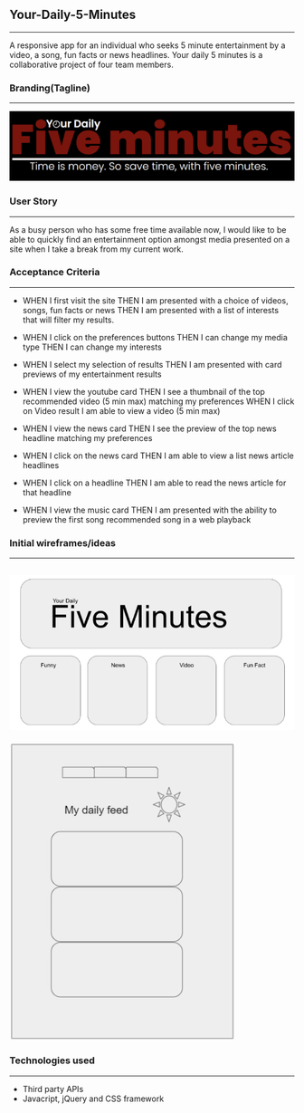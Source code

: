 ## Your-Daily-5-Minutes

---

A responsive app for an individual who seeks 5 minute entertainment by a video, a song, fun facts or news headlines. Your daily 5 minutes is a collaborative project of four team members.

### Branding(Tagline)

---

![the slogan for daily 5 minutes](./assets/img/slogan.png)

### User Story

---

As a busy person who has some free time available now, I would like to be able to quickly find an entertainment option amongst media presented on a site when I take a break from my current work.

### Acceptance Criteria

---

- WHEN I first visit the site
  THEN I am presented with a choice of videos, songs, fun facts or news
  THEN I am presented with a list of interests that will filter my results.

- WHEN I click on the preferences buttons
  THEN I can change my media type
  THEN I can change my interests

- WHEN I select my selection of results
  THEN I am presented with card previews of my entertainment results

- WHEN I view the youtube card
  THEN I see a thumbnail of the top recommended video (5 min max) matching my preferences
  WHEN I click on Video result
  I am able to view a video (5 min max)

- WHEN I view the news card
  THEN I see the preview of the top news headline matching my preferences

- WHEN I click on the news card
  THEN I am able to view a list news article headlines

- WHEN I click on a headline
  THEN I am able to read the news article for that headline

- WHEN I view the music card
  THEN I am presented with the ability to preview the first song recommended song in a web playback

### Initial wireframes/ideas

---

## ![wireframe1 for the project](./assets/img/wireframe1.png)

![wireframe2 for the project](./assets/img/wireframe2.png)

### Technologies used

---

- Third party APIs
- Javacript, jQuery and CSS framework
